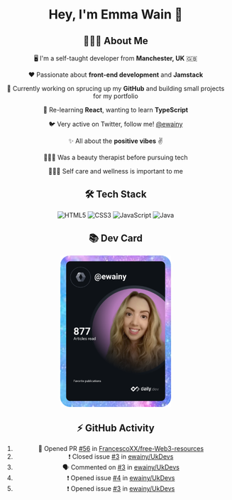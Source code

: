 <div align="center">
  
  # Hey, I'm Emma Wain 👋


## 👩🏼‍💻 About Me

🖥  I'm a self-taught developer from **Manchester, UK** 🇬🇧

❤️ Passionate about **front-end development** and **Jamstack**

💼 Currently working on sprucing up my **GitHub** and building small projects for my portfolio

🌱 Re-learning **React**, wanting to learn **TypeScript**

🐦 Very active on Twitter, follow me! [@ewainy](https://twitter.com/ewainy) 

✨ All about the **positive vibes** ✌️

💆🏼‍♀️ Was a beauty therapist before pursuing tech

🧘🏼‍♀️ Self care and wellness is important to me 

## 🛠 Tech Stack

<img alt="HTML5" src="https://img.shields.io/badge/html5-%23f4c5ff.svg?style=for-the-badge&logo=html5&logoColor=000000"/>
<img alt="CSS3" src="https://img.shields.io/badge/css3-%23cdc9ff.svg?style=for-the-badge&logo=css3&logoColor=000000"/>
<img alt="JavaScript" src="https://img.shields.io/badge/javascript-%23c7e2ff.svg?style=for-the-badge&logo=javascript&logoColor=000000"/>
<img alt="Java" src="https://img.shields.io/badge/java-%23c2fffb.svg?style=for-the-badge&logo=java&logoColor=000000"/>


## 📚 Dev Card
<a href="https://app.daily.dev/ewainy"><img src="https://github.com/ewainy/ewainy/blob/main/devcard.svg" width="250" alt="my dev card which shows a picture of me and shows articles read and favourite tech categories from the platform daily dev"/></a>


## ⚡ GitHub Activity

<!--START_SECTION:activity-->
1. 💪 Opened PR [#56](https://github.com/FrancescoXX/free-Web3-resources/pull/56) in [FrancescoXX/free-Web3-resources](https://github.com/FrancescoXX/free-Web3-resources)
2. ❗️ Closed issue [#3](https://github.com/ewainy/UkDevs/issues/3) in [ewainy/UkDevs](https://github.com/ewainy/UkDevs)
3. 🗣 Commented on [#3](https://github.com/ewainy/UkDevs/issues/3) in [ewainy/UkDevs](https://github.com/ewainy/UkDevs)
4. ❗️ Opened issue [#4](https://github.com/ewainy/UkDevs/issues/4) in [ewainy/UkDevs](https://github.com/ewainy/UkDevs)
5. ❗️ Opened issue [#3](https://github.com/ewainy/UkDevs/issues/3) in [ewainy/UkDevs](https://github.com/ewainy/UkDevs)
<!--END_SECTION:activity-->

  </div>
